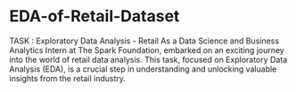 # EDA-of-Retail-Dataset
  TASK : Exploratory Data Analysis - Retail As a Data Science and Business Analytics Intern at The Spark Foundation, embarked on an exciting journey into the world of retail data analysis. This task, focused on Exploratory Data Analysis (EDA), is a crucial step in understanding and unlocking valuable insights from the retail industry.
